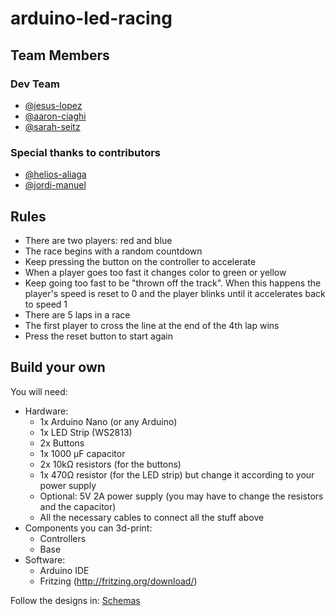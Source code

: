 # arduino-led-racing

## Team Members

### Dev Team

* [@jesus-lopez](https://source.xing.com/jesus-lopez)
* [@aaron-ciaghi](https://source.xing.com/aaron-ciaghi)
* [@sarah-seitz](https://source.xing.com/sarah-seitz)

### Special thanks to contributors

* [@helios-aliaga](https://source.xing.com/helios-aliaga)
* [@jordi-manuel](https://source.xing.com/jordi-manuel)

## Rules

* There are two players: red and blue
* The race begins with a random countdown
* Keep pressing the button on the controller to accelerate
* When a player goes too fast it changes color to green or yellow
* Keep going too fast to be "thrown off the track". When this happens the player's speed is reset to 0 and the player blinks until it accelerates back to speed 1
* There are 5 laps in a race
* The first player to cross the line at the end of the 4th lap wins
* Press the reset button to start again

## Build your own

You will need:

* Hardware:
  * 1x Arduino Nano (or any Arduino)
  * 1x LED Strip (WS2813)
  * 2x Buttons
  * 1x 1000 µF capacitor
  * 2x 10kΩ resistors (for the buttons)
  * 1x 470Ω resistor (for the LED strip) but change it according to your power supply
  * Optional: 5V 2A power supply (you may have to change the resistors and the capacitor)
  * All the necessary cables to connect all the stuff above
* Components you can 3d-print:
  * Controllers
  * Base
* Software:
  * Arduino IDE
  * Fritzing (http://fritzing.org/download/)

Follow the designs in: [Schemas](./Schemas)
